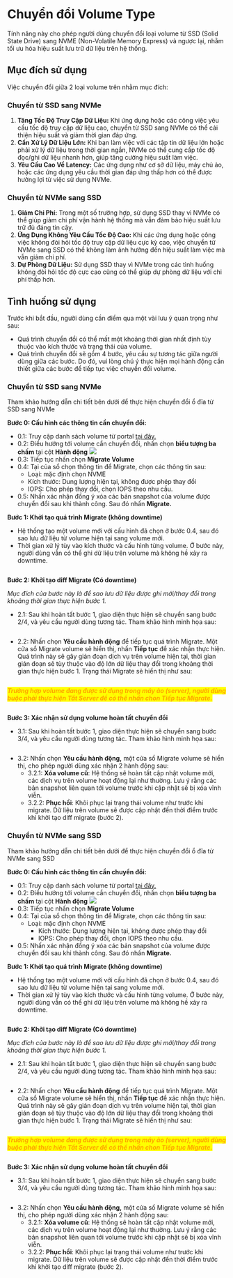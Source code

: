 # Chuyển đổi Volume Type

Tính năng này cho phép người dùng chuyển đổi loại volume từ SSD (Solid State Drive) sang NVME (Non-Volatile Memory Express) và ngược lại, nhằm tối ưu hóa hiệu suất lưu trữ dữ liệu trên hệ thống.&#x20;

## Mục đích sử dụng

Việc chuyển đổi giữa 2 loại volume trên nhằm mục đích:

### **Chuyển từ SSD sang NVMe**

1. **Tăng Tốc Độ Truy Cập Dữ Liệu:** Khi ứng dụng hoặc các công việc yêu cầu tốc độ truy cập dữ liệu cao, chuyển từ SSD sang NVMe có thể cải thiện hiệu suất và giảm thời gian đáp ứng.
2. **Cần Xử Lý Dữ Liệu Lớn:** Khi bạn làm việc với các tập tin dữ liệu lớn hoặc phải xử lý dữ liệu trong thời gian ngắn, NVMe có thể cung cấp tốc độ đọc/ghi dữ liệu nhanh hơn, giúp tăng cường hiệu suất làm việc.
3. **Yêu Cầu Cao Về Latency:** Các ứng dụng như cơ sở dữ liệu, máy chủ ảo, hoặc các ứng dụng yêu cầu thời gian đáp ứng thấp hơn có thể được hưởng lợi từ việc sử dụng NVMe.

### **Chuyển từ NVMe sang SSD**

1. **Giảm Chi Phí:** Trong một số trường hợp, sử dụng SSD thay vì NVMe có thể giúp giảm chi phí vận hành hệ thống mà vẫn đảm bảo hiệu suất lưu trữ đủ đáng tin cậy.
2. **Ứng Dụng Không Yêu Cầu Tốc Độ Cao:** Khi các ứng dụng hoặc công việc không đòi hỏi tốc độ truy cập dữ liệu cực kỳ cao, việc chuyển từ NVMe sang SSD có thể không làm ảnh hưởng đến hiệu suất làm việc mà vẫn giảm chi phí.
3. **Dự Phòng Dữ Liệu:** Sử dụng SSD thay vì NVMe trong các tình huống không đòi hỏi tốc độ cực cao cũng có thể giúp dự phòng dữ liệu với chi phí thấp hơn.

## Tình huống sử dụng

Trước khi bắt đầu, người dùng cần điểm qua một vài lưu ý quan trọng như sau:

* Quá trình chuyển đổi có thể mất một khoảng thời gian nhất định tùy thuộc vào kích thước và trạng thái của volume.
* Quá trình chuyển đổi sẽ gồm 4 bước, yêu cầu sự tương tác giữa người dùng giữa các bước. Do đó, vui lòng chú ý thực hiện mọi hành động cần thiết giữa các bước để tiếp tục việc chuyển đổi volume.

### **Chuyển từ SSD sang NVMe**

Tham khảo hướng dẫn chi tiết bên dưới để thực hiện chuyển đổi ổ đĩa từ SSD sang NVMe

**Bước 0: Cấu hình các thông tin cần chuyển đổi:**

* 0.1: Truy cập danh sách volume từ portal [tại đây.](https://hcm-3.console.vngcloud.vn/vserver/block-store/volumes)
* 0.2: Điều hướng tới volume cần chuyển đổi, nhấn chọn **biểu tượng ba chấm** tại cột **Hành động** ![](<../../../.gitbook/assets/image (286).png>)
* 0.3: Tiếp tục nhấn chọn **Migrate Volume**
* 0.4: Tại của sổ chọn thông tin để Migrate, chọn các thông tin sau:
  * Loại: mặc định chọn NVME
  * Kích thước: Dung lượng hiện tại, không được phép thay đổi
  * IOPS: Cho phép thay đổi, chọn IOPS theo nhu cầu.
* 0.5: Nhấn xác nhận đồng ý xóa các bản snapshot của volume được chuyển đổi sau khi thành công. Sau đó nhấn **Migrate.**

**Bước 1: Khởi tạo quá trình Migrate (không downtime)**

* Hệ thống tạo một volume mới với cấu hình đã chọn ở bước 0.4, sau đó sao lưu dữ liệu từ volume hiện tại sang volume mới.&#x20;
* Thời gian xử lý tùy vào kích thước và cấu hình từng volume. Ở bước này, người dùng vẫn có thể ghi dữ liệu trên volume mà không hề xảy ra downtime.&#x20;

<figure><img src="../../../.gitbook/assets/image (5) (1) (1) (1) (1) (1) (1) (1) (1) (1) (1) (1) (1) (1) (1) (1) (1) (1) (1) (1) (1) (1) (1) (1) (1) (1) (1) (1) (1).png" alt=""><figcaption></figcaption></figure>

**Bước 2: Khởi tạo diff Migrate (Có downtime)**

_Mục đích của bước này là để sao lưu dữ liệu được ghi mới/thay đổi trong khoảng thời gian thực hiện bước 1._

* 2.1: Sau khi hoàn tất bước 1, giao diện thực hiện sẽ chuyển sang bước 2/4, và yêu cầu người dùng tương tác. Tham khảo hình minh họa sau:&#x20;

<figure><img src="../../../.gitbook/assets/image (1) (1) (1) (1) (1) (1) (1) (1) (1) (1) (1) (1) (1) (1) (1) (1) (1) (1) (1) (1) (1) (1) (1) (1) (1) (1) (1) (1) (1) (1) (1) (1) (1) (1) (1) (1) (1) (1) (1) (1) (1) (1) (1) (1) (1) (1) (1) (1) (1) (1).png" alt=""><figcaption></figcaption></figure>

* 2.2: Nhấn chọn **Yêu cầu hành động** để tiếp tục quá trình Migrate. Một cửa sổ Migrate volume sẽ hiển thị, nhấn **Tiếp tục** để xác nhận thực hiện. Quá trình này sẽ gây gián đoạn dịch vụ trên volume hiện tại, thời gian gián đoạn sẽ tùy thuộc vào độ lớn dữ liệu thay đổi trong khoảng thời gian thực hiện bước 1. Trạng thái Migrate sẽ hiển thị như sau:&#x20;

<figure><img src="../../../.gitbook/assets/image (2) (1) (1) (1) (1) (1) (1) (1) (1) (1) (1) (1) (1) (1) (1) (1) (1) (1) (1) (1) (1) (1) (1) (1) (1) (1) (1) (1) (1) (1) (1) (1) (1) (1) (1) (1) (1) (1).png" alt=""><figcaption></figcaption></figure>

_<mark style="color:orange;">**Trường hợp volume đang được sử dụng trong máy ảo (server), người dùng buộc phải thực hiện Tắt Server để có thể nhấn chon Tiếp tục Migrate.**</mark>_&#x20;

<figure><img src="../../../.gitbook/assets/image (3) (1) (1) (1) (1) (1) (1) (1) (1) (1) (1) (1) (1) (1) (1) (1) (1) (1) (1) (1) (1) (1) (1) (1) (1) (1) (1) (1) (1) (1) (1) (1) (1) (1) (1) (1) (1).png" alt=""><figcaption></figcaption></figure>

**Bước 3: Xác nhận sử dụng volume hoàn tất chuyển đổi**

* 3.1: Sau khi hoàn tất bước 1, giao diện thực hiện sẽ chuyển sang bước 3/4, và yêu cầu người dùng tương tác. Tham khảo hình minh họa sau:&#x20;

<figure><img src="../../../.gitbook/assets/image (4) (1) (1) (1) (1) (1) (1) (1) (1) (1) (1) (1) (1) (1) (1) (1) (1) (1) (1) (1) (1) (1) (1) (1) (1) (1) (1) (1) (1) (1) (1) (1) (1) (1) (1) (1) (1).png" alt=""><figcaption></figcaption></figure>

* 3.2: Nhấn chọn **Yêu cầu hành động,** một cửa sổ Migrate volume sẽ hiển thị, cho phép người dùng xác nhận 2 hành động sau:
  * 3.2.1: **Xóa volume cũ**: Hệ thống sẽ hoàn tất cập nhật volume mới, các dịch vụ trên volume hoạt động lại như thường. Lưu ý rằng các bản snapshot liên quan tới volume trước khi cập nhật sẽ bị xóa vĩnh viễn.
  * 3.2.2: **Phục hồi**: Khôi phục lại trạng thái volume như trước khi migrate. Dữ liệu trên volume sẽ được cập nhật đến thời điểm trước khi khởi tạo diff migrate (bước 2).

### **Chuyển từ NVMe sang SSD**

Tham khảo hướng dẫn chi tiết bên dưới để thực hiện chuyển đổi ổ đĩa từ NVMe sang SSD

**Bước 0: Cấu hình các thông tin cần chuyển đổi:**

* 0.1: Truy cập danh sách volume từ portal [tại đây.](https://hcm-3.console.vngcloud.vn/vserver/block-store/volumes)
* 0.2: Điều hướng tới volume cần chuyển đổi, nhấn chọn **biểu tượng ba chấm** tại cột **Hành động** ![](<../../../.gitbook/assets/image (5) (1) (1) (1) (1) (1) (1) (1) (1) (1) (1) (1) (1) (1) (1) (1) (1) (1) (1) (1) (1) (1) (1) (1) (1) (1) (1) (1) (1) (1).png>)
* 0.3: Tiếp tục nhấn chọn **Migrate Volume**&#x20;
* 0.4: Tại của sổ chọn thông tin để Migrate, chọn các thông tin sau:
  * Loại: mặc định chọn NVME
    * Kích thước: Dung lượng hiện tại, không được phép thay đổi
    * IOPS: Cho phép thay đổi, chọn IOPS theo nhu cầu.
* 0.5: Nhấn xác nhận đồng ý xóa các bản snapshot của volume được chuyển đổi sau khi thành công. Sau đó nhấn **Migrate.**

**Bước 1: Khởi tạo quá trình Migrate (không downtime)**

* Hệ thống tạo một volume mới với cấu hình đã chọn ở bước 0.4, sau đó sao lưu dữ liệu từ volume hiện tại sang volume mới.&#x20;
* Thời gian xử lý tùy vào kích thước và cấu hình từng volume. Ở bước này, người dùng vẫn có thể ghi dữ liệu trên volume mà không hề xảy ra downtime.&#x20;

<figure><img src="../../../.gitbook/assets/image (7) (1) (1) (1) (1) (1) (1) (1) (1) (1) (1) (1) (1) (1) (1) (1) (1) (1) (1) (1) (1) (1) (1).png" alt=""><figcaption></figcaption></figure>

**Bước 2: Khởi tạo diff Migrate (Có downtime)**

_Mục đích của bước này là để sao lưu dữ liệu được ghi mới/thay đổi trong khoảng thời gian thực hiện bước 1._

* 2.1: Sau khi hoàn tất bước 1, giao diện thực hiện sẽ chuyển sang bước 2/4, và yêu cầu người dùng tương tác. Tham khảo hình minh họa sau:&#x20;

<figure><img src="../../../.gitbook/assets/image (8) (1) (1) (1) (1) (1) (1) (1) (1) (1) (1) (1) (1) (1) (1) (1) (1) (1) (1) (1) (1).png" alt=""><figcaption></figcaption></figure>

* 2.2: Nhấn chọn **Yêu cầu hành động** để tiếp tục quá trình Migrate. Một cửa sổ Migrate volume sẽ hiển thị, nhấn **Tiếp tục** để xác nhận thực hiện. Quá trình này sẽ gây gián đoạn dịch vụ trên volume hiện tại, thời gian gián đoạn sẽ tùy thuộc vào độ lớn dữ liệu thay đổi trong khoảng thời gian thực hiện bước 1. Trạng thái Migrate sẽ hiển thị như sau:&#x20;

<figure><img src="../../../.gitbook/assets/image (10) (1) (1) (1) (1) (1) (1) (1) (1) (1) (1) (1) (1) (1) (1) (1) (1) (1).png" alt=""><figcaption></figcaption></figure>

_<mark style="color:orange;">**Trường hợp volume đang được sử dụng trong máy ảo (server), người dùng buộc phải thực hiện Tắt Server để có thể nhấn chon Tiếp tục Migrate.**</mark>_&#x20;

<figure><img src="../../../.gitbook/assets/image (11) (1) (1) (1) (1) (1) (1) (1) (1) (1) (1) (1) (1) (1) (1) (1) (1) (1).png" alt=""><figcaption></figcaption></figure>

**Bước 3: Xác nhận sử dụng volume hoàn tất chuyển đổi**

* 3.1: Sau khi hoàn tất bước 1, giao diện thực hiện sẽ chuyển sang bước 3/4, và yêu cầu người dùng tương tác. Tham khảo hình minh họa sau:&#x20;

<figure><img src="../../../.gitbook/assets/image (436).png" alt=""><figcaption></figcaption></figure>

* 3.2: Nhấn chọn **Yêu cầu hành động,** một cửa sổ Migrate volume sẽ hiển thị, cho phép người dùng xác nhận 2 hành động sau:
  * 3.2.1: **Xóa volume cũ**: Hệ thống sẽ hoàn tất cập nhật volume mới, các dịch vụ trên volume hoạt động lại như thường. Lưu ý rằng các bản snapshot liên quan tới volume trước khi cập nhật sẽ bị xóa vĩnh viễn.
  * 3.2.2: **Phục hồi**: Khôi phục lại trạng thái volume như trước khi migrate. Dữ liệu trên volume sẽ được cập nhật đến thời điểm trước khi khởi tạo diff migrate (bước 2).
